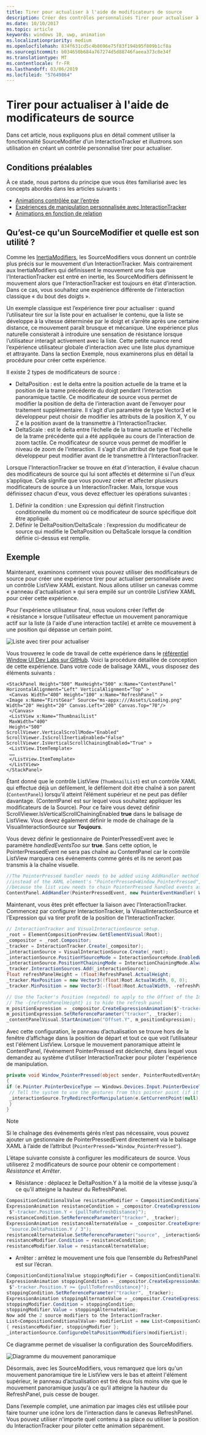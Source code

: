 ```yaml
---
title: Tirer pour actualiser à l'aide de modificateurs de source
description: Créer des contrôles personnalisés Tirer pour actualiser à l’aide de SourceModifiers
ms.date: 10/10/2017
ms.topic: article
keywords: windows 10, uwp, animation
ms.localizationpriority: medium
ms.openlocfilehash: 834f631cd5c4b8696e75f83f194b95f809b1cf8a
ms.sourcegitcommit: b034650b684a767274d5d88746faeea373c8e34f
ms.translationtype: MT
ms.contentlocale: fr-FR
ms.lasthandoff: 03/06/2019
ms.locfileid: "57649864"
---
```

# <a name="pull-to-refresh-with-source-modifiers"></a>Tirer pour actualiser à l'aide de modificateurs de source

Dans cet article, nous expliquons plus en détail comment utiliser la fonctionnalité SourceModifier d’un InteractionTracker et illustrons son utilisation en créant un contrôle personnalisé tirer pour actualiser.

## <a name="prerequisites"></a>Conditions préalables

À ce stade, nous partons du principe que vous êtes familiarisé avec les concepts abordés dans les articles suivants :

- [Animations contrôlée par l’entrée](input-driven-animations.md)
- [Expériences de manipulation personnalisée avec InteractionTracker](interaction-tracker-manipulations.md)
- [Animations en fonction de relation](relation-animations.md)

## <a name="what-is-a-sourcemodifier-and-why-are-they-useful"></a>Qu’est-ce qu'un SourceModifier et quelle est son utilité ?

Comme les [InertiaModifiers](inertia-modifiers.md), les SourceModifiers vous donnent un contrôle plus précis sur le mouvement d’un InteractionTracker. Mais contrairement aux InertiaModifiers qui définissent le mouvement une fois que l'InteractionTracker est entré en inertie, les SourceModifiers définissent le mouvement alors que l'InteractionTracker est toujours en état d’interaction. Dans ce cas, vous souhaitez une expérience différente de l'interaction classique « du bout des doigts ».

Un exemple classique est l’expérience tirer pour actualiser : quand l’utilisateur tire sur la liste pour en actualiser le contenu, que la liste se développe à la vitesse déterminée par le doigt et s’arrête après une certaine distance, ce mouvement paraît brusque et mécanique. Une expérience plus naturelle consisterait à introduire une sensation de résistance lorsque l’utilisateur interagit activement avec la liste. Cette petite nuance rend l’expérience utilisateur globale d’interaction avec une liste plus dynamique et attrayante. Dans la section Exemple, nous examinerons plus en détail la procédure pour créer cette expérience.

Il existe 2 types de modificateurs de source :

- DeltaPosition : est le delta entre la position actuelle de la trame et la position de la trame précédente du doigt pendant l’interaction panoramique tactile. Ce modificateur de source vous permet de modifier la position de delta de l’interaction avant de l’envoyer pour traitement supplémentaire. Il s’agit d’un paramètre de type Vector3 et le développeur peut choisir de modifier les attributs de la position X, Y ou Z e la position avant de la transmettre à l'InteractionTracker.
- DeltaScale : est le delta entre l’échelle de la trame actuelle et l'échelle de la trame précédente qui a été appliquée au cours de l’interaction de zoom tactile. Ce modificateur de source vous permet de modifier le niveau de zoom de l’interaction. Il s’agit d’un attribut de type float que le développeur peut modifier avant de le transmettre à l'InteractionTracker.

Lorsque l'InteractionTracker se trouve en état d'interaction, il évalue chacun des modificateurs de source qui lui sont affectés et détermine si l'un d’eux s’applique. Cela signifie que vous pouvez créer et affecter plusieurs modificateurs de source à un InteractionTracker. Mais, lorsque vous définissez chacun d'eux, vous devez effectuer les opérations suivantes :

1. Définir la condition : une Expression qui définit l’instruction conditionnelle du moment où ce modificateur de source spécifique doit être appliqué.
1. Définir le DeltaPosition/DeltaScale : l’expression du modificateur de source qui modifie le DeltaPosition ou DeltaScale lorsque la condition définie ci-dessus est remplie.

## <a name="example"></a>Exemple

Maintenant, examinons comment vous pouvez utiliser des modificateurs de source pour créer une expérience tirer pour actualiser personnalisée avec un contrôle ListView XAML existant. Nous allons utiliser un canevas comme « panneau d'actualisation » qui sera empilé sur un contrôle ListView XAML pour créer cette expérience.

Pour l'expérience utilisateur final, nous voulons créer l’effet de « résistance » lorsque l’utilisateur effectue un mouvement panoramique actif sur la liste (à l'aide d'une interaction tactile) et arrête ce mouvement à une position qui dépasse un certain point.

![Liste avec tirer pour actualiser](images/animation/city-list.gif)

Vous trouverez le code de travail de cette expérience dans le [référentiel Window UI Dev Labs sur GitHub](https://github.com/Microsoft/WindowsUIDevLabs). Voici la procédure détaillée de conception de cette expérience.
Dans votre code de balisage XAML, vous disposez des éléments suivants :

```xaml
<StackPanel Height="500" MaxHeight="500" x:Name="ContentPanel" HorizontalAlignment="Left" VerticalAlignment="Top" >
 <Canvas Width="400" Height="100" x:Name="RefreshPanel" >
<Image x:Name="FirstGear" Source="ms-appx:///Assets/Loading.png" Width="20" Height="20" Canvas.Left="200" Canvas.Top="70"/>
 </Canvas>
 <ListView x:Name="ThumbnailList"
 MaxWidth="400"
 Height="500"
ScrollViewer.VerticalScrollMode="Enabled" ScrollViewer.IsScrollInertiaEnabled="False" ScrollViewer.IsVerticalScrollChainingEnabled="True" >
 <ListView.ItemTemplate>
 ……
 </ListView.ItemTemplate>
 </ListView>
</StackPanel>
```

Étant donné que le contrôle ListView (`ThumbnailList`) est un contrôle XAML qui effectue déjà un défilement, le défilement doit être chaîné à son parent (`ContentPanel`) lorsqu’il atteint l’élément supérieur et ne peut pas défiler davantage. (ContentPanel est sur lequel vous souhaitez appliquer les modificateurs de la Source). Pour ce faire vous devez définir ScrollViewer.IsVerticalScrollChainingEnabled **true** dans le balisage de ListView. Vous devez également définir le mode de chaînage de la VisualInteractionSource sur **Toujours**.

Vous devez définir le gestionnaire de PointerPressedEvent avec le paramètre _handledEventsToo_ sur **true**. Sans cette option, le PointerPressedEvent ne sera pas chaîné au ContentPanel car le contrôle ListView marquera ces événements comme gérés et ils ne seront pas transmis à la chaîne visuelle.

```csharp
//The PointerPressed handler needs to be added using AddHandler method with the //handledEventsToo boolean set to "true"
//instead of the XAML element's "PointerPressed=Window_PointerPressed",
//because the list view needs to chain PointerPressed handled events as well.
ContentPanel.AddHandler(PointerPressedEvent, new PointerEventHandler( Window_PointerPressed), true);
```

Maintenant, vous êtes prêt effectuer la liaison avec l'InteractionTracker. Commencez par configurer InteractionTracker, la VisualInteractionSource et l’Expression qui va tirer profit de la position de l'InteractionTracker.

```csharp
// InteractionTracker and VisualInteractionSource setup.
_root = ElementCompositionPreview.GetElementVisual(Root);
_compositor = _root.Compositor;
_tracker = InteractionTracker.Create(_compositor);
_interactionSource = VisualInteractionSource.Create(_root);
_interactionSource.PositionYSourceMode = InteractionSourceMode.EnabledWithInertia;
_interactionSource.PositionYChainingMode = InteractionChainingMode.Always;
_tracker.InteractionSources.Add(_interactionSource);
float refreshPanelHeight = (float)RefreshPanel.ActualHeight;
_tracker.MaxPosition = new Vector3((float)Root.ActualWidth, 0, 0);
_tracker.MinPosition = new Vector3(-(float)Root.ActualWidth, -refreshPanelHeight, 0);

// Use the Tacker's Position (negated) to apply to the Offset of the Image.
// The -{refreshPanelHeight} is to hide the refresh panel
m_positionExpression = _compositor.CreateExpressionAnimation($"-tracker.Position.Y - {refreshPanelHeight} ");
m_positionExpression.SetReferenceParameter("tracker", _tracker);
_contentPanelVisual.StartAnimation("Offset.Y", m_positionExpression);
```

Avec cette configuration, le panneau d’actualisation se trouve hors de la fenêtre d’affichage dans la position de départ et tout ce que voit l’utilisateur est l'élément ListView. Lorsque le mouvement panoramique atteint le ContentPanel, l’événement PointerPressed est déclenché, dans lequel vous demandez au système d’utiliser InteractionTracker pour piloter l'expérience de manipulation.

```csharp
private void Window_PointerPressed(object sender, PointerRoutedEventArgs e)
{
if (e.Pointer.PointerDeviceType == Windows.Devices.Input.PointerDeviceType.Touch) {
 // Tell the system to use the gestures from this pointer point (if it can).
 _interactionSource.TryRedirectForManipulation(e.GetCurrentPoint(null));
 }
}
```

> [!NOTE]
> Si le chaînage des événements gérés n’est pas nécessaire, vous pouvez ajouter un gestionnaire de PointerPressedEvent directement via le balisage XAML à l’aide de l’attribut (`PointerPressed="Window_PointerPressed"`).

L’étape suivante consiste à configurer les modificateurs de source. Vous utiliserez 2 modificateurs de source pour obtenir ce comportement : _Résistance_ et _Arrêter_.

- Résistance : déplacez le DeltaPosition.Y à la moitié de la vitesse jusqu'à ce qu’il atteigne la hauteur du RefreshPanel.

```csharp
CompositionConditionalValue resistanceModifier = CompositionConditionalValue.Create (_compositor);
ExpressionAnimation resistanceCondition = _compositor.CreateExpressionAnimation(
 $"-tracker.Position.Y < {pullToRefreshDistance}");
resistanceCondition.SetReferenceParameter("tracker", _tracker);
ExpressionAnimation resistanceAlternateValue = _compositor.CreateExpressionAnimation(
 "source.DeltaPosition.Y / 3");
resistanceAlternateValue.SetReferenceParameter("source", _interactionSource);
resistanceModifier.Condition = resistanceCondition;
resistanceModifier.Value = resistanceAlternateValue;
```

- Arrêter : arrêtez le mouvement une fois que l’ensemble du RefreshPanel est sur l’écran.

```csharp
CompositionConditionalValue stoppingModifier = CompositionConditionalValue.Create (_compositor);
ExpressionAnimation stoppingCondition = _compositor.CreateExpressionAnimation(
 $"-tracker.Position.Y >= {pullToRefreshDistance}");
stoppingCondition.SetReferenceParameter("tracker", _tracker);
ExpressionAnimation stoppingAlternateValue = _compositor.CreateExpressionAnimation("0");
stoppingModifier.Condition = stoppingCondition;
stoppingModifier.Value = stoppingAlternateValue;
Now add the 2 source modifiers to the InteractionTracker.
List<CompositionConditionalValue> modifierList = new List<CompositionConditionalValue>()
{ resistanceModifier, stoppingModifier };
_interactionSource.ConfigureDeltaPositionYModifiers(modifierList);
```

Ce diagramme permet de visualiser la configuration des SourceModifiers.

![Diagramme du mouvement panoramique](images/animation/source-modifiers-diagram.png)

Désormais, avec les SourceModifiers, vous remarquez que lors qu'un mouvement panoramique tire le ListView vers le bas et atteint l'élément supérieur, le panneau d’actualisation est tiré deux fois moins vite que le mouvement panoramique jusqu'à ce qu’il atteigne la hauteur du RefreshPanel, puis cesse de bouger.

Dans l’exemple complet, une animation par images clés est utilisée pour faire tourner une icône lors de l’interaction dans le canevas RefreshPanel. Vous pouvez utiliser n'importe quel contenu à sa place ou utiliser la position du InteractionTracker pour piloter cette animation séparément.
